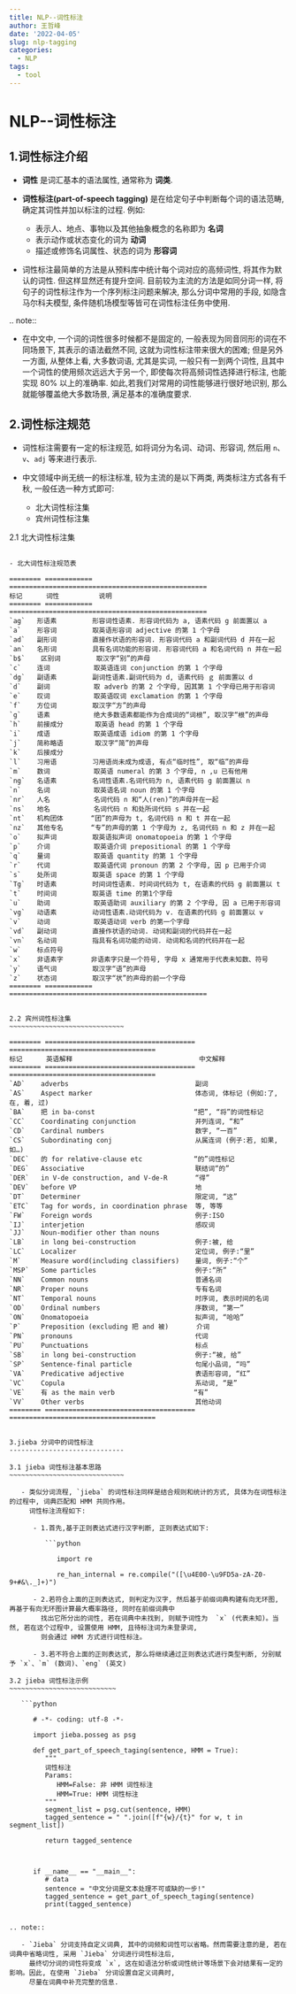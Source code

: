 ```yaml
---
title: NLP--词性标注
author: 王哲峰
date: '2022-04-05'
slug: nlp-tagging
categories:
  - NLP
tags:
  - tool
---
```


NLP--词性标注
=======================================

1.词性标注介绍
---------------------------------------

   - **词性** 是词汇基本的语法属性, 通常称为 **词类**. 
   
   - **词性标注(part-of-speech tagging)** 是在给定句子中判断每个词的语法范畴, 确定其词性并加以标注的过程. 例如:

      - 表示人、地点、事物以及其他抽象概念的名称即为 **名词**
      - 表示动作或状态变化的词为 **动词**
      - 描述或修饰名词属性、状态的词为 **形容词**

   - 词性标注最简单的方法是从预料库中统计每个词对应的高频词性, 将其作为默认的词性. 但这样显然还有提升空间. 
     目前较为主流的方法是如同分词一样, 将句子的词性标注作为一个序列标注问题来解决, 那么分词中常用的手段, 
     如隐含马尔科夫模型, 条件随机场模型等皆可在词性标注任务中使用.


.. note:: 

   - 在中文中, 一个词的词性很多时候都不是固定的, 一般表现为同音同形的词在不同场景下, 其表示的语法截然不同, 这就为词性标注带来很大的困难; 
     但是另外一方面, 从整体上看, 大多数词语, 尤其是实词, 一般只有一到两个词性, 且其中一个词性的使用频次远远大于另一个, 
     即使每次将高频词性选择进行标注, 也能实现 80% 以上的准确率. 如此,若我们对常用的词性能够进行很好地识别, 那么就能够覆盖绝大多数场景, 
     满足基本的准确度要求.

2.词性标注规范
---------------------------------------

   - 词性标注需要有一定的标注规范, 如将词分为名词、动词、形容词, 然后用 `n`、`v`、`adj` 等来进行表示.
   - 中文领域中尚无统一的标注标准, 较为主流的是以下两类, 两类标注方式各有千秋, 一般任选一种方式即可:

      - 北大词性标注集
      - 宾州词性标注集

2.1 北大词性标注集
~~~~~~~~~~~~~~~~~~~~~~~~~~~~~~~~~~~~~~~~

- 北大词性标注规范表

======== ============ ==================================================
标记      词性          说明
======== ============ ==================================================
`ag`   形语素         形容词性语素. 形容词代码为 a, 语素代码 g 前面置以 a
`a`    形容词         取英语形容词 adjective 的第 1 个字母
`ad`   副形词         直接作状语的形容词. 形容词代码 a 和副词代码 d 并在一起
`an`   名形词         具有名词功能的形容词. 形容词代码 a 和名词代码 n 并在一起
`b$`    区别词         取汉字“别”的声母
`c`    连词           取英语连词 conjunction 的第 1 个字母
`dg`   副语素         副词性语素.副词代码为 d, 语素代码 ｇ 前面置以 d
`d`    副词           取 adverb 的第 2 个字母, 因其第 1 个字母已用于形容词
`e`    叹词           取英语叹词 exclamation 的第 1 个字母
`f`    方位词         取汉字“方”的声母
`g`    语素           绝大多数语素都能作为合成词的“词根”, 取汉字“根”的声母
`h`    前接成分        取英语 head 的第 1 个字母
`i`    成语           取英语成语 idiom 的第 1 个字母
`j`    简称略语        取汉字“简”的声母
`k`    后接成分
`l`    习用语         习用语尚未成为成语, 有点“临时性”, 取“临”的声母
`m`    数词           取英语 numeral 的第 3 个字母, n ,u 已有他用
`ng`   名语素         名词性语素.名词代码为 n, 语素代码 g 前面置以 n
`n`    名词           取英语名词 noun 的第 1 个字母
`nr`   人名           名词代码 n 和“人(ren)”的声母并在一起
`ns`   地名           名词代码 n 和处所词代码 s 并在一起
`nt`   机构团体       “团”的声母为 t, 名词代码 n 和 t 并在一起
`nz`   其他专名       “专”的声母的第 1 个字母为 z, 名词代码 n 和 z 并在一起
`o`    拟声词         取英语拟声词 onomatopoeia 的第 1 个字母
`p`    介词           取英语介词 prepositional 的第 1 个字母
`q`    量词           取英语 quantity 的第 1 个字母
`r`    代词           取英语代词 pronoun 的第 2 个字母, 因 p 已用于介词
`s`    处所词         取英语 space 的第 1 个字母
`Tg`   时语素         时间词性语素. 时间词代码为 t, 在语素的代码 g 前面置以 t
`t`    时间词         取英语 time 的第1个字母
`u`    助词           取英语助词 auxiliary 的第 2 个字母, 因 a 已用于形容词
`vg`   动语素         动词性语素.动词代码为 v. 在语素的代码 g 前面置以 v
`v`    动词           取英语动词 verb 的第一个字母
`vd`   副动词         直接作状语的动词. 动词和副词的代码并在一起
`vn`   名动词         指具有名词功能的动词. 动词和名词的代码并在一起
`w`    标点符号   
`x`    非语素字       非语素字只是一个符号, 字母 x 通常用于代表未知数、符号
`y`    语气词         取汉字“语”的声母
`z`    状态词         取汉字“状”的声母的前一个字母
======== ============ ==================================================


2.2 宾州词性标注集
~~~~~~~~~~~~~~~~~~~~~~~~~~~~~

======== ====================================== =====================================
标记      英语解释                                中文解释
======== ====================================== =====================================
`AD`    adverbs                                副词
`AS`    Aspect marker                          体态词, 体标记 (例如:了, 在, 着, 过) 
`BA`    把 in ba-const                         “把”, “将”的词性标记
`CC`    Coordinating conjunction               并列连词, “和”
`CD`    Cardinal numbers                       数字, “一百”
`CS`    Subordinating conj                     从属连词 (例子:若, 如果, 如…) 
`DEC`   的 for relative-clause etc             “的”词性标记
`DEG`   Associative                            联结词“的”
`DER`   in V-de construction, and V-de-R       “得”
`DEV`   before VP                              地
`DT`    Determiner                             限定词, “这”
`ETC`   Tag for words, in coordination phrase  等, 等等
`FW`    Foreign words                          例子:ISO
`IJ`    interjetion                            感叹词
`JJ`    Noun-modifier other than nouns          
`LB`    in long bei-construction               例子:被, 给
`LC`    Localizer                              定位词, 例子:“里”
`M`     Measure word(including classifiers)    量词, 例子:“个”
`MSP`   Some particles                         例子:“所”
`NN`    Common nouns                           普通名词
`NR`    Proper nouns                           专有名词
`NT`    Temporal nouns                         时序词, 表示时间的名词
`OD`    Ordinal numbers                        序数词, “第一”
`ON`    Onomatopoeia                           拟声词, “哈哈”
`P`     Preposition (excluding 把 and 被)       介词
`PN`    pronouns                               代词
`PU`    Punctuations                           标点
`SB`    in long bei-construction               例子:“被, 给”
`SP`    Sentence-final particle                句尾小品词, “吗”
`VA`    Predicative adjective                  表语形容词, “红”
`VC`    Copula                                 系动词, “是”
`VE`    有 as the main verb                    “有”
`VV`    Other verbs                            其他动词
======== ====================================== =====================================


3.jieba 分词中的词性标注
-----------------------------

3.1 jieba 词性标注基本思路
~~~~~~~~~~~~~~~~~~~~~~~~~~~~~

   - 类似分词流程, `jieba` 的词性标注同样是结合规则和统计的方式, 具体为在词性标注的过程中, 词典匹配和 HMM 共同作用。
     词性标注流程如下:

      - 1.首先,基于正则表达式进行汉字判断, 正则表达式如下: 
      
         ```python

            import re
            
            re_han_internal = re.compile("([\u4E00-\u9FD5a-zA-Z0-9+#&\._]+)")

      - 2.若符合上面的正则表达式, 则判定为汉字, 然后基于前缀词典构建有向无环图, 再基于有向无环图计算最大概率路径, 同时在前缀词典中
        找出它所分出的词性, 若在词典中未找到, 则赋予词性为  `x` (代表未知)。当然, 若在这个过程中, 设置使用 HMM, 且待标注词为未登录词, 
        则会通过 HMM 方式进行词性标注。
      
      - 3.若不符合上面的正则表达式, 那么将继续通过正则表达式进行类型判断, 分别赋予 `x`、`m` (数词)、`eng` (英文)

3.2 jieba 词性标注示例
~~~~~~~~~~~~~~~~~~~~~~~~~~~

   ```python

      # -*- coding: utf-8 -*-
      
      import jieba.posseg as psg

      def get_part_of_speech_taging(sentence, HMM = True):
         """
         词性标注
         Params:
            HMM=False: 非 HMM 词性标注
            HMM=True: HMM 词性标注
         """
         segment_list = psg.cut(sentence, HMM)
         tagged_sentence = " ".join([f"{w}/{t}" for w, t in segment_list])
         
         return tagged_sentence



      if __name__ == "__main__":
         # data
         sentence = "中文分词是文本处理不可或缺的一步!"
         tagged_sentence = get_part_of_speech_taging(sentence)
         print(tagged_sentence)


.. note:: 

   - `Jieba` 分词支持自定义词典, 其中的词频和词性可以省略。然而需要注意的是, 若在词典中省略词性, 采用 `Jieba` 分词进行词性标注后, 
     最终切分词的词性将变成 `x`, 这在如语法分析或词性统计等场景下会对结果有一定的影响。因此, 在使用 `Jieba` 分词设置自定义词典时, 
     尽量在词典中补充完整的信息.
